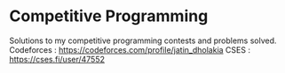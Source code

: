 # Competitive Programming
Solutions to my competitive programming contests and problems solved.
Codeforces : https://codeforces.com/profile/jatin_dholakia
CSES : https://cses.fi/user/47552 